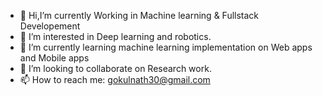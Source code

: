 - 👋 Hi,I’m currently Working in Machine learning & Fullstack Developement 
- 👀 I’m interested in Deep learning and robotics.
- 🌱 I’m currently learning machine learning implementation on Web apps and Mobile apps
- 💞️ I’m looking to collaborate on Research work.
- 📫 How to reach me: gokulnath30@gmail.com
